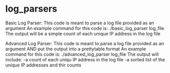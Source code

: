 # log_parsers

Basic Log Parser:
This code is meant to parse a log file provided as an argument
An example command for this code is: ./basic_log_parser log_file
The output will be a simple count of each unique IP address in the log file

Advanced Log Parser:
This code is meant to parse a log file provided as an argument AND put the output into a prettytable format
An example command for this code is: ./advanced_log_parser log_file
The output will include: 
-a count of each uniqu IP address in the log file
-a sorted list of the unique IP addresses and thir counts
